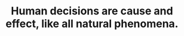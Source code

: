 ---
title: Human decisions are cause and effect, like all natural phenomena.
tags: buddhism self consciousness experience
---